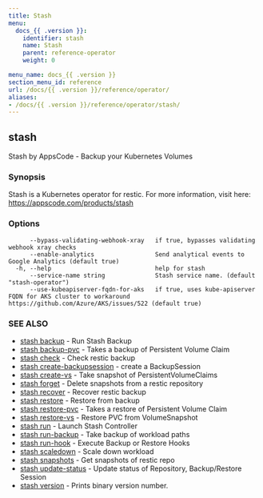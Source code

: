 ```yaml
---
title: Stash
menu:
  docs_{{ .version }}:
    identifier: stash
    name: Stash
    parent: reference-operator
    weight: 0

menu_name: docs_{{ .version }}
section_menu_id: reference
url: /docs/{{ .version }}/reference/operator/
aliases:
- /docs/{{ .version }}/reference/operator/stash/
---
```

## stash

Stash by AppsCode - Backup your Kubernetes Volumes

### Synopsis

Stash is a Kubernetes operator for restic. For more information, visit here: https://appscode.com/products/stash

### Options

```
      --bypass-validating-webhook-xray   if true, bypasses validating webhook xray checks
      --enable-analytics                 Send analytical events to Google Analytics (default true)
  -h, --help                             help for stash
      --service-name string              Stash service name. (default "stash-operator")
      --use-kubeapiserver-fqdn-for-aks   if true, uses kube-apiserver FQDN for AKS cluster to workaround https://github.com/Azure/AKS/issues/522 (default true)
```

### SEE ALSO

* [stash backup](/docs/reference/operator/stash_backup.md)	 - Run Stash Backup
* [stash backup-pvc](/docs/reference/operator/stash_backup-pvc.md)	 - Takes a backup of Persistent Volume Claim
* [stash check](/docs/reference/operator/stash_check.md)	 - Check restic backup
* [stash create-backupsession](/docs/reference/operator/stash_create-backupsession.md)	 - create a BackupSession
* [stash create-vs](/docs/reference/operator/stash_create-vs.md)	 - Take snapshot of PersistentVolumeClaims
* [stash forget](/docs/reference/operator/stash_forget.md)	 - Delete snapshots from a restic repository
* [stash recover](/docs/reference/operator/stash_recover.md)	 - Recover restic backup
* [stash restore](/docs/reference/operator/stash_restore.md)	 - Restore from backup
* [stash restore-pvc](/docs/reference/operator/stash_restore-pvc.md)	 - Takes a restore of Persistent Volume Claim
* [stash restore-vs](/docs/reference/operator/stash_restore-vs.md)	 - Restore PVC from VolumeSnapshot
* [stash run](/docs/reference/operator/stash_run.md)	 - Launch Stash Controller
* [stash run-backup](/docs/reference/operator/stash_run-backup.md)	 - Take backup of workload paths
* [stash run-hook](/docs/reference/operator/stash_run-hook.md)	 - Execute Backup or Restore Hooks
* [stash scaledown](/docs/reference/operator/stash_scaledown.md)	 - Scale down workload
* [stash snapshots](/docs/reference/operator/stash_snapshots.md)	 - Get snapshots of restic repo
* [stash update-status](/docs/reference/operator/stash_update-status.md)	 - Update status of Repository, Backup/Restore Session
* [stash version](/docs/reference/operator/stash_version.md)	 - Prints binary version number.

